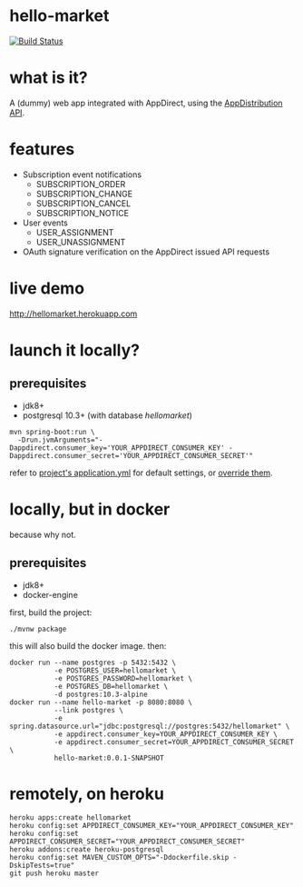 hello-market
============
[![Build Status](https://travis-ci.org/pzn/hello-market.svg?branch=master)](https://travis-ci.org/pzn/hello-market)

what is it?
===========
A (dummy) web app integrated with AppDirect, using the [AppDistribution API](https://help.appdirect.com/appdistrib/appdistribution.html).

features
========
- Subscription event notifications
  - SUBSCRIPTION_ORDER
  - SUBSCRIPTION_CHANGE
  - SUBSCRIPTION_CANCEL
  - SUBSCRIPTION_NOTICE
- User events
  - USER_ASSIGNMENT
  - USER_UNASSIGNMENT
- OAuth signature verification on the AppDirect issued API requests

live demo
=========
http://hellomarket.herokuapp.com

launch it locally?
==================
## prerequisites
- jdk8+
- postgresql 10.3+ (with database *hellomarket*)

```
mvn spring-boot:run \
  -Drun.jvmArguments="-Dappdirect.consumer_key='YOUR_APPDIRECT_CONSUMER_KEY' -Dappdirect.consumer_secret='YOUR_APPDIRECT_CONSUMER_SECRET'"
```

refer to [project's application.yml](./src/main/resources/application.yml) for default settings, or [override them](https://docs.spring.io/spring-boot/docs/1.5.9.RELEASE/reference/html/howto-properties-and-configuration.html#howto-use-short-command-line-arguments).

locally, but in docker
======================
because why not.

## prerequisites
- jdk8+
- docker-engine

first, build the project:

```
./mvnw package
```

this will also build the docker image. then:

```
docker run --name postgres -p 5432:5432 \
           -e POSTGRES_USER=hellomarket \
           -e POSTGRES_PASSWORD=hellomarket \
           -e POSTGRES_DB=hellomarket \
           -d postgres:10.3-alpine
docker run --name hello-market -p 8080:8080 \
           --link postgres \
           -e spring.datasource.url="jdbc:postgresql://postgres:5432/hellomarket" \
           -e appdirect.consumer_key=YOUR_APPDIRECT_CONSUMER_KEY \
           -e appdirect.consumer_secret=YOUR_APPDIRECT_CONSUMER_SECRET \
           hello-market:0.0.1-SNAPSHOT
```

remotely, on heroku
===================

```
heroku apps:create hellomarket
heroku config:set APPDIRECT_CONSUMER_KEY="YOUR_APPDIRECT_CONSUMER_KEY"
heroku config:set APPDIRECT_CONSUMER_SECRET="YOUR_APPDIRECT_CONSUMER_SECRET"
heroku addons:create heroku-postgresql
heroku config:set MAVEN_CUSTOM_OPTS="-Ddockerfile.skip -DskipTests=true"
git push heroku master
```
